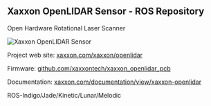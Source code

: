 ## **Xaxxon OpenLIDAR Sensor** - ROS Repository 
Open Hardware Rotational Laser Scanner

![Xaxxon OpenLIDAR Sensor](http://www.xaxxon.com/images/xaxxon/openlidar/xaxxon_openlidar_sensor.jpg)

Project web site:
[ xaxxon.com/xaxxon/openlidar ](http://www.xaxxon.com/xaxxon/openlidar)

Firmware:
[ github.com/xaxxontech/xaxxon_openlidar_pcb ](https://github.com/xaxxontech/xaxxon_openlidar_pcb)

Documentation:
[ xaxxon.com/documentation/view/xaxxon-openlidar ](http://www.xaxxon.com/documentation/view/xaxxon-openlidar)

ROS-Indigo/Jade/Kinetic/Lunar/Melodic
